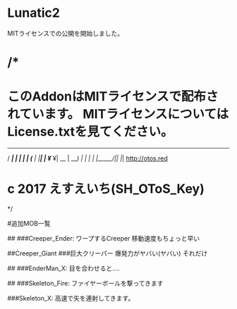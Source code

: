 # Lunatic2
MITライセンスでの公開を開始しました。

/*
==============================
このAddonはMITライセンスで配布されています。
MITライセンスについてはLicense.txtを見てください。
==============================
  _____ _    _ 
 / ____| |  | |
| (___ | |__| |
 ¥___ ¥|  __  |
 ____) | |  | |
|_____/|_|  |_|
http://otos.red

c 2017 えすえいち(SH_OToS_Key)
==============================
*/

#追加MOB一覧

##<Creeper>
###Creeper_Ender:
ワープするCreeper
移動速度もちょっと早い

##Creeper_Giant
###巨大クリーパー
爆発力がヤバい(ヤバい)
それだけ

##<EnderMan>
###EnderMan_X:
目を合わせると....

##<Skeleton>
###Skeleton_Fire:
ファイヤーボールを撃ってきます

###Skeleton_X:
高速で矢を連射してきます。


